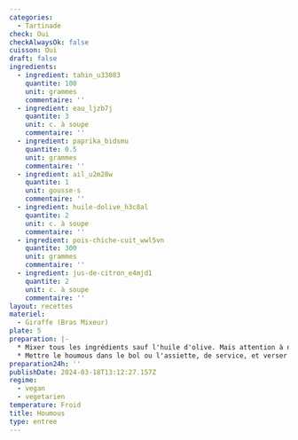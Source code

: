 ```yaml
---
categories:
  - Tartinade
check: Oui
checkAlwaysOk: false
cuisson: Oui
draft: false
ingredients:
  - ingredient: tahin_u33083
    quantite: 100
    unit: grammes
    commentaire: ''
  - ingredient: eau_ljzb7j
    quantite: 3
    unit: c. à soupe
    commentaire: ''
  - ingredient: paprika_bidsmu
    quantite: 0.5
    unit: grammes
    commentaire: ''
  - ingredient: ail_u2m28w
    quantite: 1
    unit: gousse·s
    commentaire: ''
  - ingredient: huile-dolive_h3c8al
    quantite: 2
    unit: c. à soupe
    commentaire: ''
  - ingredient: pois-chiche-cuit_wwl5vn
    quantite: 300
    unit: grammes
    commentaire: ''
  - ingredient: jus-de-citron_e4mjd1
    quantite: 2
    unit: c. à soupe
    commentaire: ''
layout: recettes
materiel:
  - Giraffe (Bras Mixeur)
plate: 5
preparation: |-
  * Mixer tous les ingrédients sauf l'huile d'olive. Mais attention à ne pas tout mettre dès le début, saler et ajuster au gout
  * Mettre le houmous dans le bol ou l'assiette, de service, et verser un filer d'huile d'olive sur le dessus. Parsemer très légèrement de paprika pour la décoration
preparation24h: ''
publishDate: 2024-03-18T13:12:27.157Z
regime:
  - vegan
  - vegetarien
temperature: Froid
title: Houmous
type: entree
---
```

